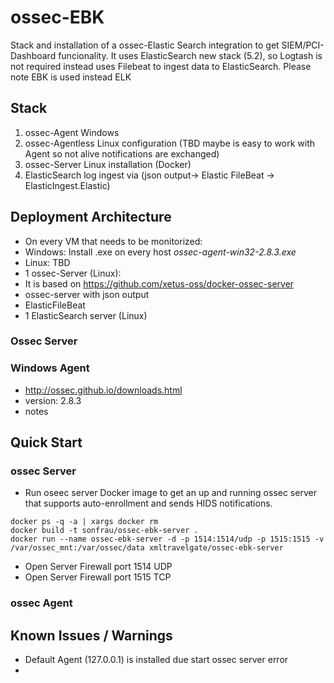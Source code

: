 # ossec-EBK
Stack and installation of a ossec-Elastic Search integration to get SIEM/PCI-Dashboard funcionality. 
It uses ElasticSearch new stack (5.2), so Logtash is not required instead uses Filebeat to ingest data to ElasticSearch. Please note EBK is used instead ELK

## Stack
1. ossec-Agent Windows  
2. ossec-Agentless Linux configuration  (TBD maybe is easy to work with Agent so not alive notifications are exchanged)
2. ossec-Server Linux installation (Docker)
3. ElasticSearch log ingest via (json output-> Elastic FileBeat -> ElasticIngest.Elastic)

## Deployment Architecture
* On every VM that needs to be monitorized:
 * Windows: Install .exe on every host _ossec-agent-win32-2.8.3.exe_
 * Linux: TBD
* 1 ossec-Server (Linux):  
 * It is based on https://github.com/xetus-oss/docker-ossec-server
 * ossec-server with json output
 * ElasticFileBeat
* 1 ElasticSearch server (Linux)


### Ossec Server

### Windows Agent
- http://ossec.github.io/downloads.html
- version: 2.8.3
- notes

## Quick Start

### ossec Server
* Run oseec server Docker image to get an up and running ossec server that supports auto-enrollment and sends HIDS notifications.
```
docker ps -q -a | xargs docker rm
docker build -t sonfrau/ossec-ebk-server .
docker run --name ossec-ebk-server -d -p 1514:1514/udp -p 1515:1515 -v /var/ossec_mnt:/var/ossec/data xmltravelgate/ossec-ebk-server
```
* Open Server Firewall port 1514 UDP
* Open Server Firewall port 1515 TCP

### ossec Agent

## Known Issues / Warnings
- Default Agent (127.0.0.1) is installed due start ossec server error
- 
